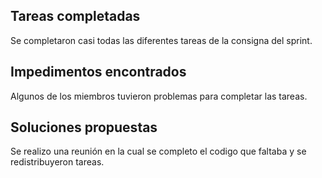 ## Tareas completadas

Se completaron casi todas las diferentes tareas de la consigna del sprint.

## Impedimentos encontrados

Algunos de los miembros tuvieron problemas para completar las tareas.

## Soluciones propuestas

Se realizo una reunión en la cual se completo el codigo que faltaba y se redistribuyeron tareas. 